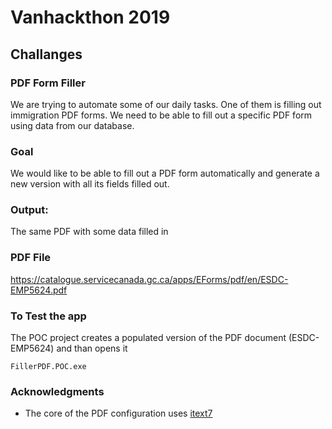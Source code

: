 # Vanhackthon 2019

## Challanges
### PDF Form Filler
We are trying to automate some of our daily tasks. One of them is filling out immigration PDF forms. We need to be able to fill out a specific PDF form using data from our database.

### Goal
We would like to be able to fill out a PDF form automatically and generate a new version with all its fields filled out.

### Output:
The same PDF with some data filled in

### PDF File
https://catalogue.servicecanada.gc.ca/apps/EForms/pdf/en/ESDC-EMP5624.pdf

### To Test the app

The POC project creates a populated version of the PDF document (ESDC-EMP5624) and than opens it

```
FillerPDF.POC.exe
```

### Acknowledgments

* The core of the PDF configuration uses [itext7](https://github.com/itext/itext7)